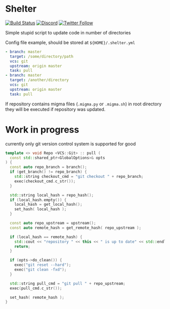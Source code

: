 # Shelter

[![Build Status](https://github.com/Miezhiko/Shelter/actions/workflows/cmake.yml/badge.svg)](https://github.com/Miezhiko/Shelter/actions/workflows/cmake.yml)
[![Discord](https://img.shields.io/discord/611822838831251466?label=Discord&color=pink)](https://discord.gg/GdzjVvD)
[![Twitter Follow](https://img.shields.io/twitter/follow/Miezhiko.svg?style=social)](https://twitter.com/Miezhiko)

Simple stupid script to update code in number of directories

Config file example, should be stored at `${HOME}/.shelter.yml`

```yaml
- branch: master
  target: /some/directory/path
  vcs: git
  upstream: origin master
  task: pull
- branch: master
  target: /another/directory
  vcs: git
  upstream: origin master
  task: pull
```

If repository contains migma files (`.migma.py` or `.migma.sh`) in root directory they will be executed if repository was updated.

Work in progress
================

currently only git version control system is supported for good

```cpp
template <> void Repo <VCS::Git> :: pull (
  const std::shared_ptr<GlobalOptions>& opts
) {
  const auto repo_branch = branch();
  if (get_branch() != repo_branch) {
    std::string checkout_cmd = "git checkout " + repo_branch;
    exec(checkout_cmd.c_str());
  }

  std::string local_hash = repo_hash();
  if (local_hash.empty()) {
    local_hash = get_local_hash();
    set_hash( local_hash );
  }

  const auto repo_upstream = upstream();
  const auto remote_hash = get_remote_hash( repo_upstream );

  if (local_hash == remote_hash) {
    std::cout << "repository " << this << " is up to date" << std::endl;
    return;
  }

  if (opts->do_clean()) {
    exec("git reset --hard");
    exec("git clean -fxd");
  }

  std::string pull_cmd = "git pull " + repo_upstream;
  exec(pull_cmd.c_str());

  set_hash( remote_hash );
}
```
